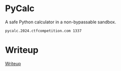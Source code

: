 # PyCalc

A safe Python calculator in a non-bypassable sandbox.

`pycalc.2024.ctfcompetition.com 1337`

# Writeup

[Writeup](WRITEUP.md)
